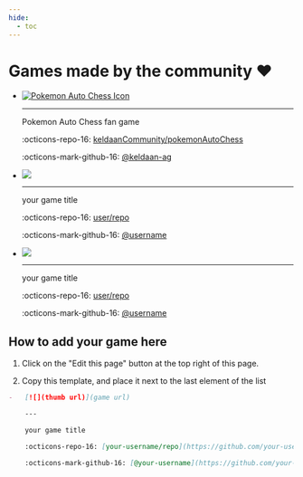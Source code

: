```yaml
---
hide:
  - toc
---
```


# Games made by the community ❤️

<div class="grid cards col-3" markdown>

-   [![Pokemon Auto Chess Icon](https://raw.githubusercontent.com/keldaanCommunity/pokemonAutoChess/master/app/public/dist/client/assets/ui/colyseus-icon.png)](#)

    ---

    Pokemon Auto Chess fan game

    :octicons-repo-16: [keldaanCommunity/pokemonAutoChess](https://github.com/keldaanCommunity/pokemonAutoChess)

    :octicons-mark-github-16: [@keldaan-ag](https://github.com/keldaan-ag)

-   [![](https://placehold.co/480x360)](#)

    ---

    your game title

    :octicons-repo-16: [user/repo](https://github.com/colyseus/colyseus)

    :octicons-mark-github-16: [@username](https://github.com/username)

-   [![](https://placehold.co/480x360)](#)

    ---

    your game title

    :octicons-repo-16: [user/repo](https://github.com/colyseus/colyseus)

    :octicons-mark-github-16: [@username](https://github.com/username)

<!-- Add your content above this line -->

</div>

## How to add your game here

1. Click on the "Edit this page" button at the top right of this page.

2. Copy this template, and place it next to the last element of the list

```markdown
-   [![](thumb url)](game url)

    ---

    your game title

    :octicons-repo-16: [your-username/repo](https://github.com/your-username/repo)

    :octicons-mark-github-16: [@your-username](https://github.com/your-username)
```
